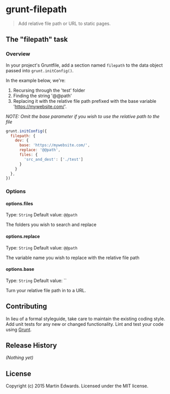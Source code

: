# grunt-filepath

> Add relative file path or URL to static pages.


## The "filepath" task

### Overview
In your project's Gruntfile, add a section named `filepath` to the data object passed into `grunt.initConfig()`.

In the example below, we're:
1. Recursing through the 'test' folder
2. Finding the string '@@path'
3. Replacing it with the relative file path prefixed with the base variable 'https://mywebsite.com/'.

*NOTE: Omit the base parameter if you wish to use the relative path to the file*

```js
grunt.initConfig({
  filepath: {
    dev: {
      base: 'https://mywebsite.com/',
      replace: '@@path',
      files: {
        'src_and_dest': ['./test']
      }
    }
  },
})
```

### Options

#### options.files
Type: `String`
Default value: `@@path`

The folders you wish to search and replace

#### options.replace
Type: `String`
Default value: `@@path`

The variable name you wish to replace with the relative file path

#### options.base
Type: `String`
Default value: ``

Turn your relative file path in to a URL.

## Contributing
In lieu of a formal styleguide, take care to maintain the existing coding style. Add unit tests for any new or changed functionality. Lint and test your code using [Grunt](http://gruntjs.com/).

## Release History
_(Nothing yet)_

## License
Copyright (c) 2015 Martin Edwards. Licensed under the MIT license.
